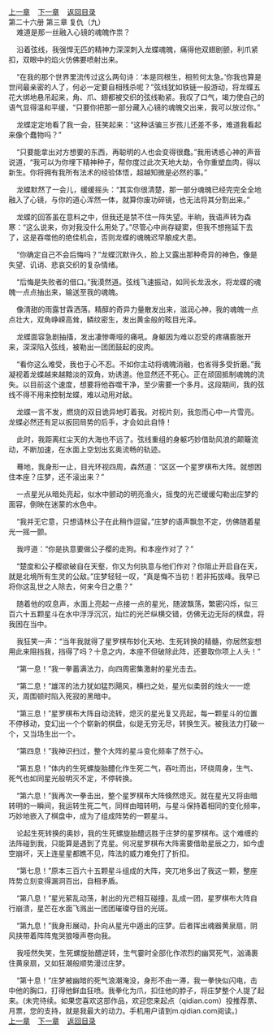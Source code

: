 
[上一章](https://github.com/xiaominghe2014/spider_book/blob/master/book/知北游/第416章.md)&nbsp;&nbsp;&nbsp;&nbsp;[下一章](https://github.com/xiaominghe2014/spider_book/blob/master/book/知北游/第418章.md)&nbsp;&nbsp;&nbsp;&nbsp;[返回目录](https://github.com/xiaominghe2014/spider_book/blob/master/book/知北游/README.md)
<br /> 第二十六册 第三章 复仇（九）<br />
        难道是那一丝融入心镜的魂魄作祟？

    沿着弦线，我强悍无匹的精神力深深刺入龙蝶魂魄，痛得他双翅剧颤，利爪紧扣，双眼中的焰火仿佛要喷射出来。

    “在我的那个世界里流传过这么两句诗：‘本是同根生，相煎何太急。’你我也算是世间最亲密的人了，何必一定要自相残杀呢？”弦线犹如铁链一般游动，将龙蝶五花大绑地悬吊起来，角、爪、翅都被交织的弦线勒紧。我叹了口气，竭力使自己的语气显得温和平缓，“只要你把那一部分藏入心镜的魂魄交出来，我可以放过你。”

    龙蝶定定地看了我一会，狂笑起来：“这种话骗三岁孩儿还差不多，难道我看起来像个蠢物吗？”

    “只要能拿出对方想要的东西，再聪明的人也会变得很蠢。”我用诱惑心神的声音说道，“我可以为你埋下精神种子，帮你度过此次天地大劫，令你重塑血肉，得以新生。你将拥有我所有法术的经验体悟，超越知微是必然的事。”

    龙蝶默然了一会儿，缓缓摇头：“其实你很清楚，那一部分魂魄已经完完全全地融入了心镜，与你的道心浑然一体，就算你废功碎镜，也无法将其分割出来。”

    龙蝶的回答虽在意料之中，但我还是禁不住一阵失望。半晌，我语声转为森寒：“这么说来，你对我没什么用处了。”尽管心中尚存疑窦，但我不想拖延下去了，这是吞噬他的绝佳机会，否则龙蝶的魂魄迟早酿成大患。

    “你确定自己不会后悔吗？”龙蝶沉默许久，脸上又露出那种奇异的神色，像是失望、讥诮、悲哀交织的复杂情绪。

    “后悔是失败者的借口。”我漠然道。弦线飞速振动，如同长龙汲水，将龙蝶的魂魄一点点抽出来，输送至我的魂魄。

    像清甜的雨露甘霖洒落。精醇的奇异力量散发出来，滋润心神，我的魂魄一点点壮大，双角峥嵘高耸，鳞纹密生，发出黄金般的眩目光泽。

    龙蝶面容急剧抽搐，发出凄惨嘶哑的痛吼。身躯因为难以忍受的疼痛膨胀开来，深深陷入弦线，被勒出一团团鼓起的皮肉。

    “看你这么难受，我也于心不忍。不如你主动将魂魄消融，也省得多受折磨。”我凝视着龙蝶越来越黯淡的双角，劝诱道。他显然还不死心。正在顽固抵制魂魄的流失。以目前这个速度，想要将他吞噬干净，至少需要一个多月。这段期间，我的弦线不得不用来控制龙蝶，难以动用对敌。

    龙蝶一言不发，燃烧的双目诡异地盯着我。对视片刻，我忽而心中一片雪亮。龙蝶必然还有足以扳回局势的后手，才会如此自恃！

    此时，我距离红尘天的大海也不远了。弦线重组的身躯巧妙借助风浪的颠簸流动，不断加速，在水面上空划出玄奥流畅的轨迹。

    蓦地，我身形一止，目光环视四周，森然道：“区区一个星罗棋布大阵。就想困住本座？庄梦，还不滚出来？”

    一点星光从暗处亮起，似水中颤动的明亮渔火，摇曳的光芒缓缓勾勒出庄梦的面容，倒映在迷蒙的水色中。

    “我并无它意，只想请林公子在此稍作逗留。”庄梦的语声飘忽不定，仿佛随着星光一摇一颤。

    我哼道：“你是执意要做公子樱的走狗。和本座作对了？”

    “楚度和公子樱欲破自在天壑，你又为何执意与他们作对？你阻止开启自在天，就是北境所有生灵的公敌。”庄梦轻轻一叹，“真是悔不当初！若非拓拔峰。我早已将你这乱世之人除去，何来今日之患？”

    随着他的叹息声，水面上亮起一点接一点的星光，随波飘荡，繁密闪烁，似三百六十五颗星斗在水中浮浮沉沉，灿烂的光芒纵横交错，仿佛无边无际的棋盘，将我困在当中。

    我狂笑一声：“当年我就得了星罗棋布妙化天地、生死转换的精髓，你居然妄想用此来阻挡我，挡得了吗？十息之内，本座不但破除此阵，还要取你项上人头！”

    “第一息！”我一拳蓄满法力，向四周密集激射的星光击去。

    “第二息！”雄浑的法力犹如猛烈飓风，横扫之处，星光似柔弱的烛火一一熄灭，周围顿时陷入死寂的黑暗中。

    “第三息！”星罗棋布大阵自动流转，熄灭的星光复又亮起，每一颗星斗的位置不停移动，变幻出一个个崭新的棋盘，似是无穷无尽，转换生灭。被我法力打破一个，又当场生出一个。

    “第四息！”我神识扫过，整个大阵的星斗变化频率了然于心。

    “第五息！”体内的生死螺旋胎醴化作生死二气，吞吐而出，环绕周身，生气、死气也如同星光般明灭不定，不停转换。

    “第六息！”我再次一拳击出，整个星罗棋布大阵倏然熄灭。就在星光又将由暗转明的一瞬间，我运转生死二气，同样由暗转明，与星斗保持着相同的变化频率，巧妙地嵌入了棋盘中，成为了组成阵势的一颗星斗。

    论起生死转换的奥妙，我的生死螺旋胎醴远胜于庄梦的星罗棋布。这个难缠的法阵碰到我，只能算是遇到了克星。何况星罗棋布大阵需要借助星辰之力，如今虚空崩坏，天上连星星都瞧不见，阵法的威力难免打了折扣。

    “第七息！”原本三百六十五颗星斗组成的大阵，突兀地多出了我这一颗，整座阵势立刻变得漏洞百出，自相矛盾。

    “第八息！”星光萦乱动荡，射出的光芒相互碰撞，乱成一团，星罗棋布大阵自行崩溃，星芒在水面飞溅出一团团璀璨夺目的光斑。

    “第九息！”我身形展动，扑向从星光中遁出的庄梦。后者挥出魂器黄泉扇，阴风挟带着阵阵鬼哭狼嚎声卷向我。

    我哑然失笑，生死螺旋胎醴逆转，生气霎时全部化作浓烈的幽冥死气，汹涌裹住黄泉扇，又如狂潮般顺势漫过庄梦。

    “第十息！”庄梦被幽暗的死气浪潮淹没，身形不由一滞，我一拳快似闪电，击中他的胸口，打得他鲜血狂喷。我拳化为爪，扣住他的脖子，将庄梦整个人提了起来。(未完待续。如果您喜欢这部作品，欢迎您来起点（qidian.com）投推荐票、月票，您的支持，就是我最大的动力。手机用户请到m.qidian.com阅读。)
  <br />
[上一章](https://github.com/xiaominghe2014/spider_book/blob/master/book/知北游/第416章.md)&nbsp;&nbsp;&nbsp;&nbsp;[下一章](https://github.com/xiaominghe2014/spider_book/blob/master/book/知北游/第418章.md)&nbsp;&nbsp;&nbsp;&nbsp;[返回目录](https://github.com/xiaominghe2014/spider_book/blob/master/book/知北游/README.md)
